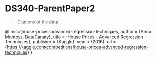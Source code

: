 # DS340-ParentPaper2



> Citations of the data
>
@ misc{house-prices-advanced-regression-techniques,
    author = {Anna Montoya, DataCanary},
    title = {House Prices - Advanced Regression Techniques},
    publisher = {Kaggle},
    year = {2016},
    url = {https://kaggle.com/competitions/house-prices-advanced-regression-techniques}
}

